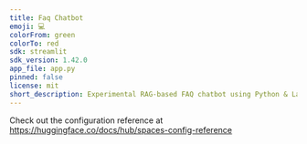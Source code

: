 ```yaml
---
title: Faq Chatbot
emoji: 💻
colorFrom: green
colorTo: red
sdk: streamlit
sdk_version: 1.42.0
app_file: app.py
pinned: false
license: mit
short_description: Experimental RAG-based FAQ chatbot using Python & LangChain.
---
```


Check out the configuration reference at https://huggingface.co/docs/hub/spaces-config-reference
